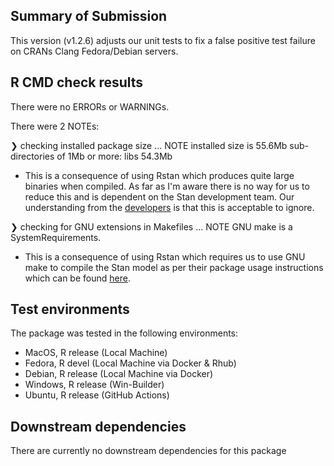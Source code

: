 ## Summary of Submission

This version (v1.2.6) adjusts our unit tests to fix a false positive test failure on CRANs
Clang Fedora/Debian servers.

## R CMD check results

There were no ERRORs or WARNINGs.

There were 2 NOTEs:

❯ checking installed package size ... NOTE
  installed size is 55.6Mb
  sub-directories of 1Mb or more:
    libs  54.3Mb

- This is a consequence of using Rstan which produces quite large binaries when compiled. As far as I'm aware there is no way for us to reduce this and is dependent on the Stan development team. Our understanding from the [developers](https://discourse.mc-stan.org/t/using-rstan-in-an-r-package-generates-r-cmd-check-notes/26628) is that this is acceptable to ignore.


❯ checking for GNU extensions in Makefiles ... NOTE
  GNU make is a SystemRequirements.

- This is a consequence of using Rstan which requires us to use GNU make to compile the Stan model as per their package usage instructions which can be found [here](https://cran.r-project.org/web/packages/rstantools/vignettes/minimal-rstan-package.html).



## Test environments

The package was tested in the following environments:

- MacOS, R release (Local Machine)
- Fedora, R devel (Local Machine via Docker & Rhub)
- Debian, R release (Local Machine via Docker)
- Windows, R release (Win-Builder)
- Ubuntu, R release (GitHub Actions)

## Downstream dependencies

There are currently no downstream dependencies for this package
